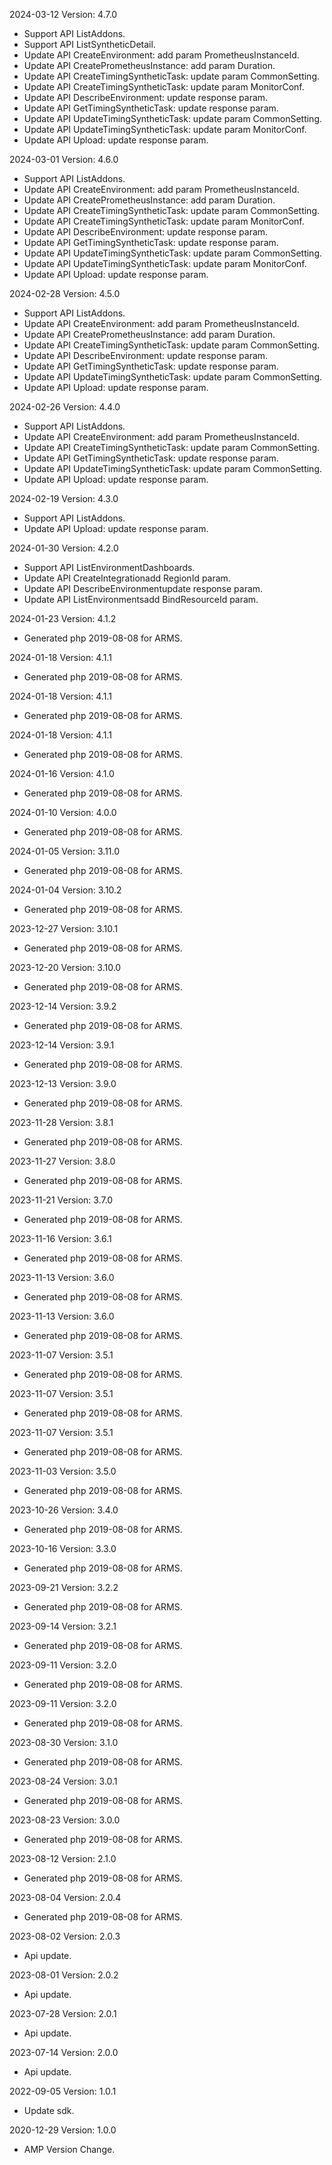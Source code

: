 2024-03-12 Version: 4.7.0
- Support API ListAddons.
- Support API ListSyntheticDetail.
- Update API CreateEnvironment: add param PrometheusInstanceId.
- Update API CreatePrometheusInstance: add param Duration.
- Update API CreateTimingSyntheticTask: update param CommonSetting.
- Update API CreateTimingSyntheticTask: update param MonitorConf.
- Update API DescribeEnvironment: update response param.
- Update API GetTimingSyntheticTask: update response param.
- Update API UpdateTimingSyntheticTask: update param CommonSetting.
- Update API UpdateTimingSyntheticTask: update param MonitorConf.
- Update API Upload: update response param.


2024-03-01 Version: 4.6.0
- Support API ListAddons.
- Update API CreateEnvironment: add param PrometheusInstanceId.
- Update API CreatePrometheusInstance: add param Duration.
- Update API CreateTimingSyntheticTask: update param CommonSetting.
- Update API CreateTimingSyntheticTask: update param MonitorConf.
- Update API DescribeEnvironment: update response param.
- Update API GetTimingSyntheticTask: update response param.
- Update API UpdateTimingSyntheticTask: update param CommonSetting.
- Update API UpdateTimingSyntheticTask: update param MonitorConf.
- Update API Upload: update response param.


2024-02-28 Version: 4.5.0
- Support API ListAddons.
- Update API CreateEnvironment: add param PrometheusInstanceId.
- Update API CreatePrometheusInstance: add param Duration.
- Update API CreateTimingSyntheticTask: update param CommonSetting.
- Update API DescribeEnvironment: update response param.
- Update API GetTimingSyntheticTask: update response param.
- Update API UpdateTimingSyntheticTask: update param CommonSetting.
- Update API Upload: update response param.


2024-02-26 Version: 4.4.0
- Support API ListAddons.
- Update API CreateEnvironment: add param PrometheusInstanceId.
- Update API CreateTimingSyntheticTask: update param CommonSetting.
- Update API GetTimingSyntheticTask: update response param.
- Update API UpdateTimingSyntheticTask: update param CommonSetting.
- Update API Upload: update response param.


2024-02-19 Version: 4.3.0
- Support API ListAddons.
- Update API Upload: update response param.


2024-01-30 Version: 4.2.0
- Support API ListEnvironmentDashboards.
- Update API CreateIntegrationadd RegionId param.
- Update API DescribeEnvironmentupdate response param.
- Update API ListEnvironmentsadd BindResourceId param.


2024-01-23 Version: 4.1.2
- Generated php 2019-08-08 for ARMS.

2024-01-18 Version: 4.1.1
- Generated php 2019-08-08 for ARMS.

2024-01-18 Version: 4.1.1
- Generated php 2019-08-08 for ARMS.

2024-01-18 Version: 4.1.1
- Generated php 2019-08-08 for ARMS.

2024-01-16 Version: 4.1.0
- Generated php 2019-08-08 for ARMS.

2024-01-10 Version: 4.0.0
- Generated php 2019-08-08 for ARMS.

2024-01-05 Version: 3.11.0
- Generated php 2019-08-08 for ARMS.

2024-01-04 Version: 3.10.2
- Generated php 2019-08-08 for ARMS.

2023-12-27 Version: 3.10.1
- Generated php 2019-08-08 for ARMS.

2023-12-20 Version: 3.10.0
- Generated php 2019-08-08 for ARMS.

2023-12-14 Version: 3.9.2
- Generated php 2019-08-08 for ARMS.

2023-12-14 Version: 3.9.1
- Generated php 2019-08-08 for ARMS.

2023-12-13 Version: 3.9.0
- Generated php 2019-08-08 for ARMS.

2023-11-28 Version: 3.8.1
- Generated php 2019-08-08 for ARMS.

2023-11-27 Version: 3.8.0
- Generated php 2019-08-08 for ARMS.

2023-11-21 Version: 3.7.0
- Generated php 2019-08-08 for ARMS.

2023-11-16 Version: 3.6.1
- Generated php 2019-08-08 for ARMS.

2023-11-13 Version: 3.6.0
- Generated php 2019-08-08 for ARMS.

2023-11-13 Version: 3.6.0
- Generated php 2019-08-08 for ARMS.

2023-11-07 Version: 3.5.1
- Generated php 2019-08-08 for ARMS.

2023-11-07 Version: 3.5.1
- Generated php 2019-08-08 for ARMS.

2023-11-07 Version: 3.5.1
- Generated php 2019-08-08 for ARMS.

2023-11-03 Version: 3.5.0
- Generated php 2019-08-08 for ARMS.

2023-10-26 Version: 3.4.0
- Generated php 2019-08-08 for ARMS.

2023-10-16 Version: 3.3.0
- Generated php 2019-08-08 for ARMS.

2023-09-21 Version: 3.2.2
- Generated php 2019-08-08 for ARMS.

2023-09-14 Version: 3.2.1
- Generated php 2019-08-08 for ARMS.

2023-09-11 Version: 3.2.0
- Generated php 2019-08-08 for ARMS.

2023-09-11 Version: 3.2.0
- Generated php 2019-08-08 for ARMS.

2023-08-30 Version: 3.1.0
- Generated php 2019-08-08 for ARMS.

2023-08-24 Version: 3.0.1
- Generated php 2019-08-08 for ARMS.

2023-08-23 Version: 3.0.0
- Generated php 2019-08-08 for ARMS.

2023-08-12 Version: 2.1.0
- Generated php 2019-08-08 for ARMS.

2023-08-04 Version: 2.0.4
- Generated php 2019-08-08 for ARMS.

2023-08-02 Version: 2.0.3
- Api update.

2023-08-01 Version: 2.0.2
- Api update.

2023-07-28 Version: 2.0.1
- Api update.

2023-07-14 Version: 2.0.0
- Api update.

2022-09-05 Version: 1.0.1
- Update sdk.

2020-12-29 Version: 1.0.0
- AMP Version Change.


